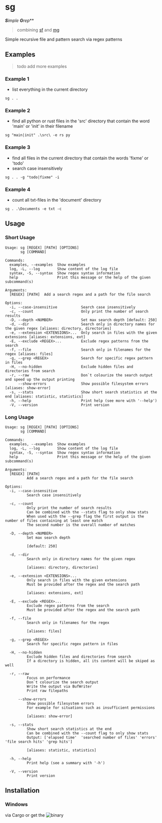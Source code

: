 # sg

***S**imple **G**rep***

> combining [sf](https://github.com/Phydon/sf) and [mg](https://github.com/Phydon/mg)

Simple recursive file and pattern search via regex patterns

## Examples


> todo add more examples


### Example 1

- list everything in the current directory

```shell
sg . .
```


### Example 2

- find all python or rust files in the 'src' directory that contain the word 'main' or 'init' in their filename

```shell
sg "main|init" .\src\ -e rs py
```


### Example 3

- find all files in the current directory that contain the words 'fixme' or 'todo'
- search case insensitively

```shell
sg . . -g "todo|fixme" -i
```


### Example 4

- count all txt-files in the 'document' directory

```shell
sg . .\Documents -e txt -c
```


## Usage

### Short Usage

```
Usage: sg [REGEX] [PATH] [OPTIONS]
       sg [COMMAND]

Commands:
  examples, --examples  Show examples
  log, -L, --log        Show content of the log file
  syntax, -S, --syntax  Show regex syntax information
  help                  Print this message or the help of the given subcommand(s)

Arguments:
  [REGEX] [PATH]  Add a search regex and a path for the file search

Options:
  -i, --case-insensitive           Search case insensitively
  -c, --count                      Only print the number of search results
  -D, --depth <NUMBER>             Set max search depth [default: 250]
  -d, --dir                        Search only in directory names for the given regex [aliases: directory, directories]
  -e, --extension <EXTENSIONS>...  Only search in files with the given extensions [aliases: extensions, ext]
  -E, --exclude <REGEX>...         Exclude regex patterns from the search
  -f, --file                       Search only in filenames for the regex [aliases: files]
  -g, --grep <REGEX>               Search for specific regex pattern in files
  -H, --no-hidden                  Exclude hidden files and directories from search
  -r, --raw                        Don`t colourize the search output and speed up the output printing
      --show-errors                Show possible filesystem errors [aliases: show-error]
  -s, --stats                      Show short search statistics at the end [aliases: statistic, statistics]
  -h, --help                       Print help (see more with '--help')
  -V, --version                    Print version
```

### Long Usage

```
Usage: sg [REGEX] [PATH] [OPTIONS]
       sg [COMMAND]

Commands:
  examples, --examples  Show examples
  log, -L, --log        Show content of the log file
  syntax, -S, --syntax  Show regex syntax information
  help                  Print this message or the help of the given subcommand(s)

Arguments:
  [REGEX] [PATH]
          Add a search regex and a path for the file search

Options:
  -i, --case-insensitive
          Search case insensitively

  -c, --count
          Only print the number of search results
          Can be combined with the --stats flag to only show stats
          When used with the --grep flag the first output is the number of files containing at least one match
          The second number is the overall number of matches

  -D, --depth <NUMBER>
          Set max search depth

          [default: 250]

  -d, --dir
          Search only in directory names for the given regex

          [aliases: directory, directories]

  -e, --extension <EXTENSIONS>...
          Only search in files with the given extensions
          Must be provided after the regex and the search path

          [aliases: extensions, ext]

  -E, --exclude <REGEX>...
          Exclude regex patterns from the search
          Must be provided after the regex and the search path

  -f, --file
          Search only in filenames for the regex

          [aliases: files]

  -g, --grep <REGEX>
          Search for specific regex pattern in files

  -H, --no-hidden
          Exclude hidden files and directories from search
          If a directory is hidden, all its content will be skiped as well

  -r, --raw
          Focus on performance
          Don`t colourize the search output
          Write the output via BufWriter
          Print raw filepaths

      --show-errors
          Show possible filesystem errors
          For example for situations such as insufficient permissions

          [aliases: show-error]

  -s, --stats
          Show short search statistics at the end
          Can be combined with the --count flag to only show stats
          Output: ['elapsed time'  'searched number of files' 'errors' 'file search hits' 'grep hits']

          [aliases: statistic, statistics]

  -h, --help
          Print help (see a summary with '-h')

  -V, --version
          Print version
```

## Installation

### Windows

via Cargo or get the ![binary](https://github.com/Phydon/sg/releases)


